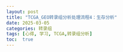 ```yaml
---
layout: post
title: "TCGA_GEO转录组分析处理流程4：生存分析"
date: 2025-03-05
categories: 转录组
tags: [心得, 学习, TCGA,转录组分析]
toc:  true
---
```


